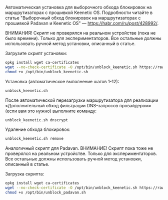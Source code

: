 Автоматическая установка для выборочного обхода блокировок на маршрутизаторах с прошивкой Keenetic OS. Подробности читайте в статье "Выборочный обход блокировок на маршрутизаторах с прошивкой Padavan и Keenetic OS" — https://habr.com/ru/post/428992/.

ВНИМАНИЯ! Скрипт не проверялся на реальном устройстве (пока не было времени). Только для экспериментаторов. Все остальные должны использовать ручной метод установки, описанный в статье.

Загрузите скрипт установки:
```bash
opkg install wget ca-certificates
wget --no-check-certificate -O /opt/bin/unblock_keenetic.sh https://raw.githubusercontent.com/Kyrie1965/unblock_keenetic/master/unblock_keenetic.sh
chmod +x /opt/bin/unblock_keenetic.sh
```

Установка (автоматическое выполнение шагов 1-12):
```bash
unblock_keenetic.sh
```

После автоматической перезагрузки маршрутизатора для реализации «Дополнительный обход фильтрации DNS-запросов провайдером» (если вам это нужно) выполните команду:
```bash
unblock_keenetic.sh dnscrypt
```

Удаление обхода блокировок:
```bash
unblock_keenetic.sh remove
```

Аналогичный скрипт для Padavan. ВНИМАНИЕ! Скрипт пока тоже не проверялся на реальном устройстве. Только для экспериментаторов. Все остальные должны использовать ручной метод установки, описанный в статье.

Загрузка скрипта:
```bash
opkg install wget ca-certificates
wget --no-check-certificate -O /opt/bin/unblock_keenetic.sh https://raw.githubusercontent.com/Kyrie1965/unblock_keenetic/master/padavan/unblock_padavan.sh
chmod +x /opt/bin/unblock_padavan.sh
```

